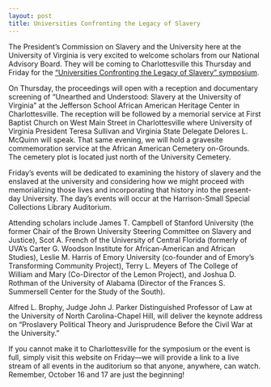 ```yaml
---
layout: post
title: Universities Confronting the Legacy of Slavery
---
```


The President’s Commission on Slavery and the University here at the
University of Virginia is very excited to welcome scholars from our
National Advisory Board. They will be coming to Charlottesville this
Thursday and Friday for the [“Universities Confronting the Legacy of
Slavery” symposium](/symposium.html).

On Thursday, the proceedings will open with a reception and documentary
screening of “Unearthed and Understood: Slavery at the University of
Virginia” at the Jefferson School African American Heritage Center in
Charlottesville. The reception will be followed by a memorial service at
First Baptist Church on West Main Street in Charlottesville where
University of Virginia President Teresa Sullivan and Virginia State
Delegate Delores L. McQuinn will speak. That same evening, we will hold
a gravesite commemoration service at the African American Cemetery
on-Grounds. The cemetery plot is located just north of the University
Cemetery.

Friday’s events will be dedicated to examining the history of slavery
and the enslaved at the university and considering how we might proceed
with memorializing those lives and incorporating that history into the
present-day University. The day’s events will occur at the
Harrison-Small Special Collections Library Auditorium.

Attending scholars include James T. Campbell of Stanford University (the
former Chair of the Brown University Steering Committee on Slavery and
Justice), Scot A. French of the University of Central Florida (formerly
of UVA’s Carter G. Woodson Institute for African-American and African
Studies), Leslie M. Harris of Emory University (co-founder and of
Emory’s Transforming Community Project), Terry L. Meyers of The College
of William and Mary (Co-Director of the Lemon Project), and Joshua D.
Rothman of the University of Alabama (Director of the Frances S.
Summersell Center for the Study of the South).

Alfred L. Brophy, Judge John J. Parker Distinguished Professor of Law at
the University of North Carolina-Chapel Hill, will deliver the keynote
address on “Proslavery Political Theory and Jurisprudence Before the
Civil War at the University.”

If you cannot make it to Charlottesville for the symposium or the event
is full, simply visit this website on Friday—we will provide a link to a
live stream of all events in the auditorium so that anyone, anywhere,
can watch. Remember, October 16 and 17 are just the beginning!

